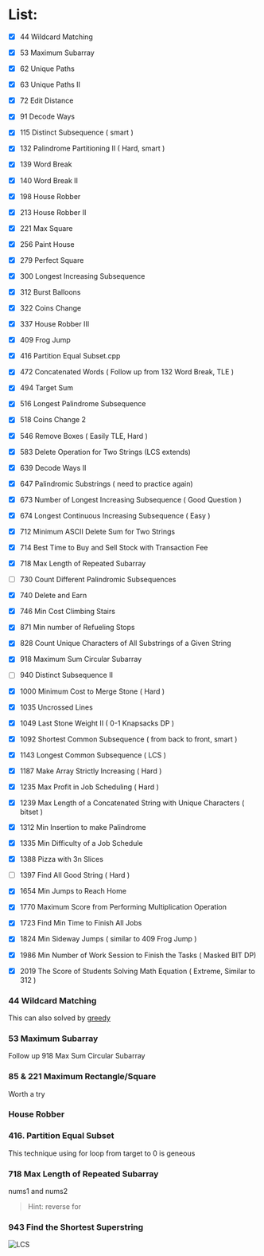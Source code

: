 # List:

- [x] 44   Wildcard Matching
- [x] 53   Maximum Subarray
- [x] 62   Unique Paths
- [x] 63   Unique Paths II
- [x] 72   Edit Distance
- [x] 91   Decode Ways
- [x] 115  Distinct Subsequence ( smart )
- [x] 132  Palindrome Partitioning II ( Hard, smart )
- [x] 139  Word Break
- [x] 140  Word Break II 
- [x] 198  House Robber
- [x] 213  House Robber II
- [x] 221  Max Square
- [x] 256  Paint House
- [x] 279  Perfect Square
- [x] 300  Longest Increasing Subsequence
- [x] 312  Burst Balloons
- [x] 322  Coins Change
- [x] 337  House Robber III
- [x] 409  Frog Jump
- [x] 416  Partition Equal Subset.cpp
- [x] 472  Concatenated Words ( Follow up from 132 Word Break, TLE )
- [x] 494  Target Sum
- [x] 516  Longest Palindrome Subsequence
- [x] 518  Coins Change 2
- [x] 546  Remove Boxes ( Easily TLE, Hard )
- [x] 583  Delete Operation for Two Strings (LCS extends)
- [x] 639  Decode Ways II 
- [x] 647  Palindromic Substrings ( need to practice again)
- [x] 673  Number of Longest Increasing Subsequence ( Good Question )
- [x] 674  Longest Continuous Increasing Subsequence ( Easy )
- [x] 712  Minimum ASCII Delete Sum for Two Strings
- [x] 714  Best Time to Buy and Sell Stock with Transaction Fee
- [x] 718  Max Length of Repeated Subarray
- [ ] 730  Count Different Palindromic Subsequences
- [x] 740  Delete and Earn
- [x] 746  Min Cost Climbing Stairs
- [x] 871  Min number of Refueling Stops
- [x] 828  Count Unique Characters of All Substrings of a Given String
- [x] 918  Maximum Sum Circular Subarray
- [ ] 940  Distinct Subsequence II
- [x] 1000 Minimum Cost to Merge Stone ( Hard )
- [x] 1035 Uncrossed Lines
- [x] 1049 Last Stone Weight II ( 0-1 Knapsacks DP )
- [x] 1092 Shortest Common Subsequence ( from back to front, smart )
- [x] 1143 Longest Common Subsequence ( LCS )
- [x] 1187 Make Array Strictly Increasing ( Hard )
- [x] 1235 Max Profit in Job Scheduling ( Hard )
- [x] 1239 Max Length of a Concatenated String with Unique Characters ( bitset )
- [x] 1312 Min Insertion to make Palindrome
- [x] 1335 Min Difficulty of a Job Schedule
- [x] 1388 Pizza with 3n Slices
- [ ] 1397 Find All Good String ( Hard )
- [x] 1654 Min Jumps to Reach Home
- [x] 1770 Maximum Score from Performing Multiplication Operation
- [x] 1723 Find Min Time to Finish All Jobs
- [x] 1824 Min Sideway Jumps ( similar to 409 Frog Jump )
- [x] 1986 Min Number of Work Session to Finish the Tasks ( Masked BIT DP)
- [x] 2019 The Score of Students Solving Math Equation ( Extreme, Similar to 312 )


### 44 Wildcard Matching

This can also solved by [greedy](https://leetcode.com/problems/wildcard-matching/discuss/17888/Simple-greedy-Python-with-regexes)

### 53 Maximum Subarray
Follow up 918 Max Sum Circular Subarray

### 85 & 221 Maximum Rectangle/Square

Worth a try

### House Robber



### 416. Partition Equal Subset

This technique using for loop from target to 0 is geneous

### 718 Max Length of Repeated Subarray

nums1 and nums2
> Hint:  reverse for

### 943 Find the Shortest Superstring

![LCS](https://assets.leetcode.com/users/votrubac/image_1564691262.png)
